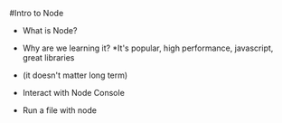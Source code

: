 #Intro to Node

* What is Node?
* Why are we learning it?
    *It's popular, high performance, javascript, great libraries
* (it doesn't matter long term)

* Interact with Node Console
* Run a file with node